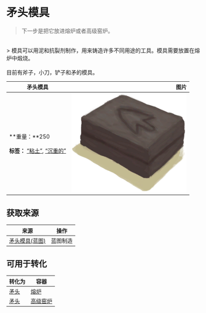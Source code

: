 # 矛头模具  
> 下一步是把它放进熔炉或者高级窑炉。  
<br>  
> 模具可以用泥和抗裂剂制作，用来铸造许多不同用途的工具。模具需要放置在熔炉中煅烧。<br><br>目前有斧子，小刀，铲子和矛的模具。  
  
  矛头模具  |   图片   
 ----  |  ----:   
 **重量：**250<br><br>**标签：**	[“粘土”](tag_Clay.md), [“沉重的”](tag_Heavy.md)  |  <img decoding="async" src="Sprite/MoldSpear.png" href="a.md" style="max-width:300px;max-height:300px;">   
  
## 获取来源  
来源  |  操作  
----  |  ----  
[矛头模具(蓝图)](Bp_MoldSpear.md)  |  蓝图制造  
## 可用于转化  
转化为  |  容器  
----  |  ----  
[矛头](SpearHead.md)  |  [熔炉](Forge.md)  
[矛头](SpearHead.md)  |  [高级窑炉](KilnAdvanced.md)  


<script>document.title="矛头模具 - 卡牌生存百科 Card Survival Wiki";</script>